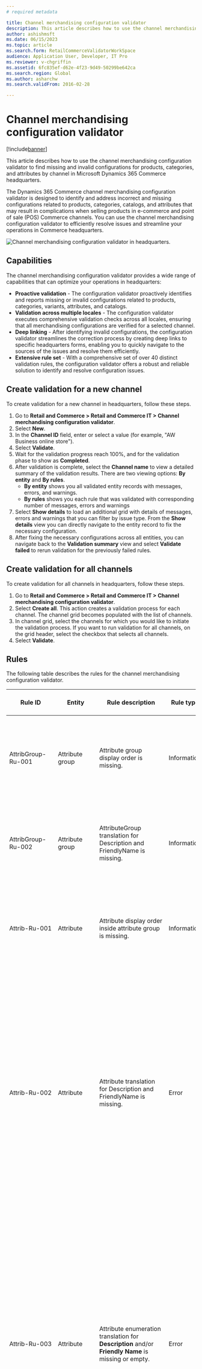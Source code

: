 ```yaml
---
# required metadata

title: Channel merchandising configuration validator
description: This article describes how to use the channel merchandising configuration validator to find missing and invalid configurations for products, categories, and attributes by channel in Microsoft Dynamics 365 Commerce headquarters. 
author: ashishmsft
ms.date: 06/15/2023
ms.topic: article
ms.search.form: RetailCommerceValidatorWorkSpace 
audience: Application User, Developer, IT Pro
ms.reviewer: v-chgriffin
ms.assetid: 6fc835ef-d62e-4f23-9d49-50299be642ca
ms.search.region: Global
ms.author: asharchw
ms.search.validFrom: 2016-02-28

---
```


# Channel merchandising configuration validator

[!include[banner](../includes/banner.md)]

This article describes how to use the channel merchandising configuration validator to find missing and invalid configurations for products, categories, and attributes by channel in Microsoft Dynamics 365 Commerce headquarters.

The Dynamics 365 Commerce channel merchandising configuration validator is designed to identify and address incorrect and missing configurations related to products, categories, catalogs, and attributes that may result in complications when selling products in e-commerce and point of sale (POS) Commerce channels. You can use the channel merchandising configuration validator to efficiently resolve issues and streamline your operations in Commerce headquarters.

![Channel merchandising configuration validator in headquarters.](media/channel-merch-config-validator.png)

## Capabilities

The channel merchandising configuration validator provides a wide range of capabilities that can optimize your operations in headquarters:

- **Proactive validation** - The configuration validator proactively identifies and reports missing or invalid configurations related to products, categories, variants, attributes, and catalogs.
- **Validation across multiple locales** - The configuration validator executes comprehensive validation checks across all locales, ensuring that all merchandising configurations are verified for a selected channel.
- **Deep linking** - After identifying invalid configurations, the configuration validator streamlines the correction process by creating deep links to specific headquarters forms, enabling you to quickly navigate to the sources of the issues and resolve them efficiently.
- **Extensive rule set** - With a comprehensive set of over 40 distinct validation rules, the configuration validator offers a robust and reliable solution to identify and resolve configuration issues.

## Create validation for a new channel

To create validation for a new channel in headquarters, follow these steps.

1. Go to **Retail and Commerce \> Retail and Commerce IT \> Channel merchandising configuration validator**.
1. Select **New**.
1. In the **Channel ID** field, enter or select a value (for example, "AW Business online store").
1. Select **Validate**.
1. Wait for the validation progress reach 100%, and for the validation phase to show as **Completed**. 
1. After validation is complete, select the **Channel name** to view a detailed summary of the validation results. There are two viewing options: **By entity** and **By rules**. 
    - **By entity** shows you all validated entity records with messages, errors, and warnings.  
    - **By rules** shows you each rule that was validated with corresponding number of messages, errors and warnings
1. Select **Show details** to load an additional grid with details of messages, errors and warnings that you can filter by issue type. From the **Show details** view you can directly navigate to the entity record to fix the necessary configuration.
1. After fixing the necessary configurations across all entities, you can navigate back to the **Validation summary** view and select **Validate failed** to rerun validation for the previously failed rules. 

## Create validation for all channels

To create validation for all channels in headquarters, follow these steps.

1. Go to **Retail and Commerce \> Retail and Commerce IT \> Channel merchandising configuration validator**.
1. Select **Create all**. This action creates a validation process for each channel. The channel grid becomes populated with the list of channels. 
1. In channel grid, select the channels for which you would like to initiate the validation process. If you want to run validation for all channels, on the grid header, select the checkbox that selects all channels. 
1. Select **Validate**. 

## Rules

The following table describes the rules for the channel merchandising configuration validator.

| Rule ID | Entity | Rule description | Rule type | Effect of incorrect configuration|
|--------|--------|--------|--------|--------|
| AttribGroup-Ru-001 | Attribute group  | Attribute group display order is missing. | Information |  If attributes on a product are based of multiple attribute groups, then they will be ordered using default ordering of attributes. |
| AttribGroup-Ru-002 | Attribute group  | AttributeGroup translation for Description and FriendlyName is missing. | Information | This will have an impact on headquarters users, when they have user preferences set to use language different than default system language. |
| Attrib-Ru-001 | Attribute  | Attribute display order inside attribute group is missing. | Information | If attributes on a product are based of multiple attribute groups, then they will be ordered using default ordering of attributes. |
| Attrib-Ru-002 | Attribute  | Attribute translation for Description and FriendlyName is missing.  | Error | If a channel is configured to render data in the language other than system default language (not to be confused with channel default language) then standard attributes (including refiners associated with those attributes) won't be rendered correctly. Also, this will have an impact on headquarters user, when they have user preferences set to use language different than default system language. |
| Attrib-Ru-003 | Attribute  |Attribute enumeration translation for **Description** and/or **Friendly Name** is missing or empty. | Error | If a channel is configured to render data in the language other than the system default language (not to be confused with the channel default language), then list values-based attributes (including refiners associated with those attributes) won't be rendered correctly. Also, this will have an impact on headquarters users, when they have user preferences set to use language different than default system language. |
| Attrib-Ru-004 | Attribute  |Attribute value translation for specified channel attribute override is missing. | Error |  If a channel is configured to render data in the language other than the system default language (not to be confused with the channel default language), then attribute values (including refiner values associated with those attributes) won't be rendered correctly. Also, this will have an impact on headquarters users when they have user preferences set to use a language different than the default system language. |
| Cata-Ru-001 | Catalog | Catalog target is business-to-business (B2B) and the customer type is business-to-consumer (B2C), both should be the same.  | Error | This is a mismatch between the types of channels associated with the catalog, B2B catalogs are only discoverable in B2B online channels. |
| Cata-Ru-002 | Catalog | Catalog target is B2C and the customer type is B2B, both should be the same.  | Error | This is a mismatch between the types of channels associated with the catalog, B2B catalogs are only discoverable in B2B online channels. |
| Cata-Ru-003 | Catalog | Catalog is expired. | Information | This suggests that there are expired catalogs associated with the channel, so they won't be discoverable in channels. |
| Cata-Ru-004 | Catalog | Catalog translation is missing. | Error | If channel is configured to support languages, other than system default language - in that case this catalog won't appear in the catalog picker. |
| Cata-Ru-005 | Catalog | Catalog product isn't assorted. | Warning | There are products in the catalog definition, that are no longer assorted to the channel and hence won't be discoverable in the channel while browsing catalogs. | 
| Cata-Ru-006 | Catalog | Catalog product isn't released. | Warning | There are products in the catalog definition, that aren't released to the legal entity associated with the channel, and so won't be discoverable in the channel while browsing catalogs. | 
| Cata-Ru-007 | Catalog | Catalog product overridden attribute value translation is missing. | Error | If user intended to override product attribute value at a catalog level, but that overridden value isn't translated for languages associated with the channel. These catalog-specific attribute values won't be shown during the catalog browsing. | 
| Cate-Ru-001 | Channel navigation hierarchy | Category is inactive. | Warning | The inactive categories from Channel navigation hierarchy won't be shown in channel while browsing categories or catalogs.|
| Cate-Ru-002 | Channel navigation hierarchy | Category display order isn't specified. | Warning | The categories will be sorted in a default manner (e.g., alphabetically).|
| Cate-Ru-003 | Channel navigation hierarchy | Category translation is missing. | Error | Categories that are missing translation will show up as blank names in the navigation hierarchy module on the eCommerce sites and Category tile with missing names on POS. |  
| Channel-Ru-001 | Channel navigation hierarchy. | Channel category hierarchy is missing | Error |Due to missing category hierarchy association with channel, there won't be any categories shown on the eCommerce sites or POS channels for product browsing.|
| Hierarchy-Ru-001 | Channel navigation hierarchy | Category hierarchy translation is missing. | Warning | This will have an impact on headquarters user, when they have user preferences set to use language different than default system language.|
| Hierarchy-Ru-002 | Channel navigation hierarchy | Channel Category hierarchy isn't assigned to navigation role. | Error |If the navigation role is removed from the category hierarchy after being associated with a channel, then all categories and products won't be discoverable in the channel.|
| KitComp-Ru-001 | Kits and kit components | Kit component isn't released in the legal entity. | Error |Kit won't be discoverable in the POS if the components of the kits have not been released to the legal entity associated with the channel.|
| KitComp-Ru-002 | Kits and kit components | Kit and kit components must be part of the same assortment. | Warning |If the kit and kit components (including substitute components) aren't part of the same assortment, then Kit selling won't function properly on the POS. |
| KitComp-Ru-003 | Kits and kit components | Kit component is excluded from the assortment. | Warning | If the kit component is excluded from the assortment, and if there's no substitution for the component, then kit won't be rendered correctly on POS. Otherwise, entire kit will be excluded from the assortment.|
| KitCompSubs-Ru-001 | Kits and kit components | Substitute of the Kit component isn't released in the legal entity. | Error | If the kit component is excluded from the assortment, and if there's no substitution for the component, then kit won't be rendered correctly on POS.|
| KitCompSubs-Ru-002 | Kits and kit components | Kit and kit components(including substitutions) must be part of the same assortment. | Warning |If the kit and kit components (including substitute components) aren't part of the same assortment, then Kit selling won't function properly on the POS.   |
| Kit-Ru-001 | Kits and kit components | Kit product isn't released in the legal entity. | Error | If a kit product isn't released to a legal entity associated with the channel, the kit won't be discoverable in Commerce channels. | 
| Prod-Ru-001 | Product dimensions | Master product Color translation is missing. | Error | Due to missing translation values of color values for the languages configured for the channel, color options would appear blank and user may not be able to select correct color value for their variant selection. | 
| Prod-Ru-002 | Product dimensions | Master product Style translation is missing. | Error | Due to missing translation values of style values for the languages configured for the channel, style options would appear blank and user may not be able to select correct style value for their variant selection. | 
| Prod-Ru-003 | Product dimensions | Master product Size translation is missing. | Error | Due to missing translation values of size values for the languages configured for the channel, size options would appear blank and user may not be able to select correct size value for their variant selection. | 
| Prod-Ru-004 | Product dimensions | Master product Configuration translation is missing. | Error | Due to missing translation values of configuration values for the languages configured for the channel, configuration options would appear blank and user may not be able to select correct configuration value for their variant selection.| 
| Prod-Ru-005 | Product assortments | The product isn't active in any assortments, and it won't be shown on channel. | Warning | If products are associated with the categories in the channel navigation hierarchies, but aren't part of any assortments associated with the channel, those products won't show up in Comemrce channels. | 
| Prod-Ru-006 | Product assortments | The product is excluded. If any product has at least one exclusion, then it isn't going to show up. | Warning | These are products that are excluded in atleast one assortment that's associated with the channel and these products won't be discoverable in Commerce channels.  | 
| Prod-Ru-007 | Product and product masters | Product name translation is missing. | Error | If channel is configured to support languages, other than system default language - in that case this product won't render correctly in the product browsing results in Commerce channels. | 
| Prod-Ru-008 | Product and product masters | Product isn't categorized. | Error | These are products that are part of the assortment, and released to the LE associated with the channel but missing association to category in the navigation hierarchy, and thus won't be discoverable in product browsing results. | 
| Prod-Ru-009 | Product and product masters | Inventory unit is missing. | Warning | These are products with missing inventory unit of measure, which may have an impact on the inventory related operations | 
| Prod-Ru-010 | Product and product masters | Sales unit is missing. | Error | These are products with missing sales unit of measure, which may have an impact on the product discovery and ordering capabilities. | 
| Prod-Ru-011 | Product and product masters | Invent base price is missing.  | Warning |These are products with missing inventory base price, which may have an impact on the inventory related operations.| 
| Prod-Ru-012 | Product and product masters | Sales price is missing. | Error | These are products with missing sales base price, which may have an impact on the product discovery and ordering capabilities. | 
| Prod-Ru-013 | Product and product masters | Product is stopped for sales. | Warning | These are products that are marked to not be allowed to order, but they will be discoverable in product browsing results in Commerce channels.| 
| Prod-Ru-014 | Product and product masters | Product isn't released but assorted. | Warning | These are products that aren't going to be discoverable in Commerce channels becuase they aren't released to a legal entity associated with the channel. | 
| Prod-Ru-015 | Product and product masters | Product is categorized to an inactive category. | Warning | If products categorized to an inactive category of the channel navigation hierarchy are associated with a channel, they won't be discoverable in Commerce channels. |
| Prod-Ru-016 | Product and product masters | Product master or distinct product attribute translation is missing. | Error | If a channel is configured to render data in the language other than system default language (not to be confused with channel default language) then standard attributes (including refiners associated with those attributes) won't be rendered correctly. Also, this will have an impact on headquarters user, when they have user preferences set to use language different than default system language. |
| Prod-Ru-017 | Product and product masters | Product description translation is missing.  | Error |If a channel is configured to render data in the language other than system default language (not to be confused with channel default language) then product description won't be rendered correctly. Also, this will have an impact on headquarters users, when they have user preferences set to use language different than default system language.  |



